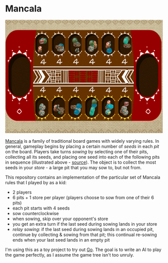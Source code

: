 Mancala
=======

![mancala.gif](mancala.gif)

[Mancala](https://en.wikipedia.org/wiki/Mancala) is a family of traditional
board games with widely varying rules. In general, gameplay begins by placing a
certain number of _seeds_ in each _pit_ on the board. Players take turns
_sowing_ by selecting one of their pits, collecting all its seeds, and placing
one seed into each of the following pits in sequence (illustrated above -
[source](https://www.behance.net/gallery/28963121/Mancala)). The object is to
collect the most seeds in your _store_ - a large pit that you may sow to, but
not from.

This repository contains an implementation of the particular set of Mancala
rules that I played by as a kid:
- 2 players
- 6 pits + 1 store per player (players choose to sow from one of their 6 pits)
- each pit starts with 4 seeds
- sow counterclockwise
- when sowing, skip over your opponent's store
- you get an extra turn if the last seed during sowing lands in your store
- _relay sowing_: if the last seed during sowing lands in an occupied pit,
  continue by collecting & sowing from that pit; this continual re-sowing ends
  when your last seed lands in an empty pit

I'm using this as a toy project to try out [Go](https://golang.org/). The goal
is to write an AI to play the game perfectly, as I assume the game tree isn't
too unruly.
